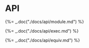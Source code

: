 # API

{%= _.doc("./docs/api/module.md") %}

{%= _.doc("./docs/api/exec.md") %}

{%= _.doc("./docs/api/equiv.md") %}
